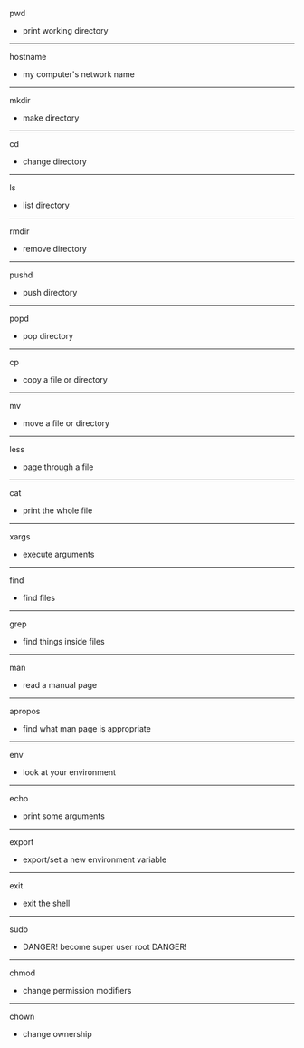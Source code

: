 pwd

- print working directory

---

hostname

- my computer's network name

---

mkdir

- make directory

---

cd

- change directory

---

ls

- list directory

---

rmdir

- remove directory

---

pushd

- push directory

---

popd

- pop directory

---

cp

- copy a file or directory

---

mv

- move a file or directory

---

less

- page through a file

---

cat

- print the whole file

---

xargs

- execute arguments

---

find

- find files

---

grep

- find things inside files

---

man

- read a manual page

---

apropos

- find what man page is appropriate

---

env

- look at your environment

---

echo

- print some arguments

---

export

- export/set a new environment variable

---

exit

- exit the shell

---

sudo

- DANGER! become super user root DANGER!

---

chmod

- change permission modifiers

---

chown

- change ownership